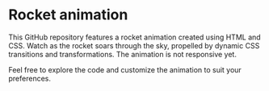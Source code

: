 # Rocket animation

<p>This GitHub repository features a rocket animation created using HTML and CSS. Watch as the rocket soars through the sky, propelled by dynamic CSS transitions and transformations. The animation is not responsive yet.</p>
<p>Feel free to explore the code and customize the animation to suit your preferences.</p>
